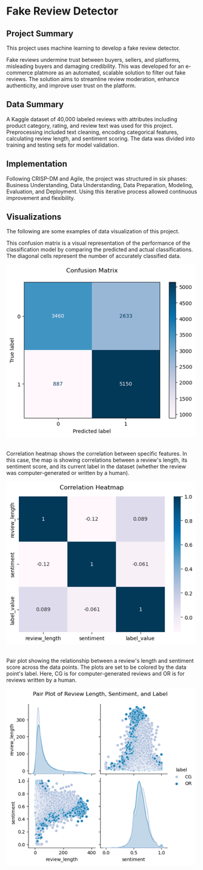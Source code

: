 # Fake Review Detector

## Project Summary
This project uses machine learning to develop a fake review detector.

Fake reviews undermine trust between buyers, sellers, and platforms, misleading buyers and damaging credibility. This was developed for an e-commerce platmore as an automated, scalable solution to filter out fake reviews. The solution aims to streamline review moderation, enhance authenticity, and improve user trust on the platform.

## Data Summary
A Kaggle dataset of 40,000 labeled reviews with attributes including product category, rating, and review text was used for this project. Preprocessing included text cleaning, encoding categorical features, calculating review length, and sentiment scoring. The data was divided into training and testing sets for model validation.

## Implementation
Following CRISP-DM and Agile, the project was structured in six phases: Business Understanding, Data Understanding, Data Preparation, Modeling, Evaluation, and Deployment. Using this iterative process allowed continuous improvement and flexibility.

## Visualizations
The following are some examples of data visualization of this project.

This confusion matrix is a visual representation of the performance of the classification model by comparing the predicted and actual classifications. The diagonal cells represent the number of accurately classified data.

<img src="output_4_0.png" width="500">

&nbsp;  
Correlation heatmap shows the correlation between specific features. In this case, the map is showing correlations between a review's length, its sentiment score, and its current label in the dataset (whether the review was computer-generated or written by a human).
    
<img src="output_5_0.png" width="500">

&nbsp;  
Pair plot showing the relationship between a review's length and sentiment score across the data points. The plots are set to be colored by the data point's label. Here, CG is for computer-generated reviews and OR is for reviews written by a human.

<img src="output_6_0.png" width="500">

